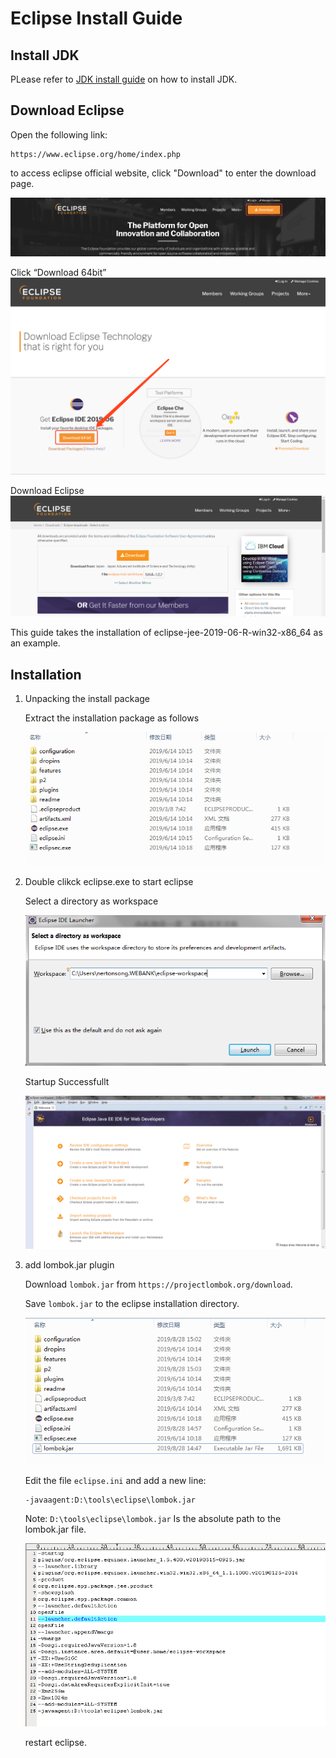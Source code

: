 # Eclipse Install Guide

## Install JDK
PLease refer to [JDK install guide](https://github.com/WeBankPartners/we-cmdb/blob/master/cmdb-wiki/docs/developer/jdk_install_guide_en.md) on how to install JDK.

## Download Eclipse

Open the following link:
	
	https://www.eclipse.org/home/index.php
to access eclipse official website, click "Download" to enter the download page.

![eclipse_download_1](images/eclipse_download_1.png)

Click “Download 64bit”
![eclipse_download_1](images/eclipse_download_2.png)

Download Eclipse
![eclipse_download_1](images/eclipse_download_3.png)

This guide takes the installation of eclipse-jee-2019-06-R-win32-x86_64 as an example.

## Installation
1. Unpacking the install package
	
	Extract the installation package as follows

	![eclipse_install_1](images/eclipse_install_1.png)

2. Double clikck eclipse.exe to start eclipse
	
	Select a directory as workspace
	
	![eclipse_install_2](images/eclipse_install_2.png)
	
	Startup Successfullt

	![eclipse_install_3](images/eclipse_install_3.png)

3. add lombok.jar plugin
	
	Download `lombok.jar` from `https://projectlombok.org/download`.
	
	Save `lombok.jar` to the eclipse installation directory.

	![eclipse_lombok_1](images/eclipse_lombok_1.png)

	Edit the file `eclipse.ini` and add a new line:
	
	```
	-javaagent:D:\tools\eclipse\lombok.jar
	```

	Note: `D:\tools\eclipse\lombok.jar` Is the absolute path to the lombok.jar file.

	![eclipse_lombok_2](images/eclipse_lombok_2.png)

	restart eclipse.
